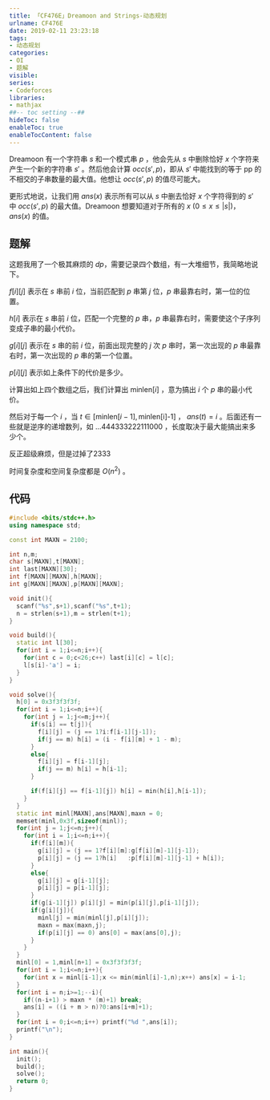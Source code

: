 ```yaml
---
title: 「CF476E」Dreamoon and Strings-动态规划
urlname: CF476E
date: 2019-02-11 23:23:18
tags:
- 动态规划
categories: 
- OI
- 题解
visible:
series:
- Codeforces
libraries:
- mathjax 
##-- toc setting --##
hideToc: false
enableToc: true
enableTocContent: false
---
```



Dreamoon 有一个字符串 $s$ 和一个模式串 $p$ ，他会先从 $s$ 中删除恰好  $x$  个字符来产生一个新的字符串 $s'$ 。然后他会计算 $occ(s',p)$，即从 $s'$ 中能找到的等于  pp  的不相交的子串数量的最大值。他想让 $occ(s',p)$ 的值尽可能大。

更形式地说，让我们用  $ans(x)$  表示所有可以从  $s$  中删去恰好  $x$  个字符得到的  $s'$  中  $occ(s',p)$  的最大值。Dreamoon 想要知道对于所有的  $x$  $(0 \leq x \leq |s|)$， $ans(x)$ 的值。

<!--more-->

## 题解

这题我用了一个极其麻烦的 $dp$，需要记录四个数组，有一大堆细节，我简略地说下。

$f[i][j]$ 表示在 $s$ 串前 $i$ 位，当前匹配到 $p$ 串第 $j$ 位，$p$ 串最靠右时，第一位的位置。

$h[i]$ 表示在 $s$ 串前 $i$ 位，匹配一个完整的 $p$ 串，$p$ 串最靠右时，需要使这个子序列变成子串的最小代价。

$g[i][j]$ 表示在 $s$ 串的前 $i$ 位，前面出现完整的 $j$ 次 $p$ 串时，第一次出现的 $p$ 串最靠右时，第一次出现的 $p$ 串的第一个位置。

$p[i][j]$ 表示如上条件下的代价是多少。

计算出如上四个数组之后，我们计算出 $\text{minlen}[i]$ ，意为搞出 $i$ 个 $p$ 串的最小代价。

然后对于每一个 $i$ ，当 $t \in [\text{minlen}[i-1],\text{minlen[i]-1]}$ ， $ans(t) = i$ 。后面还有一些就是逆序的递增数列，如 $...444333222111000$ ，长度取决于最大能搞出来多少个。

反正超级麻烦，但是过掉了2333

时间复杂度和空间复杂度都是 $O(n^2)$ 。

## 代码


```cpp
#include <bits/stdc++.h>
using namespace std;

const int MAXN = 2100;

int n,m;
char s[MAXN],t[MAXN];
int last[MAXN][30];
int f[MAXN][MAXN],h[MAXN];
int g[MAXN][MAXN],p[MAXN][MAXN];

void init(){
  scanf("%s",s+1),scanf("%s",t+1);
  n = strlen(s+1),m = strlen(t+1);
}

void build(){
  static int l[30];
  for(int i = 1;i<=n;i++){
    for(int c = 0;c<26;c++) last[i][c] = l[c];
    l[s[i]-'a'] = i; 
  }
}

void solve(){
  h[0] = 0x3f3f3f3f;
  for(int i = 1;i<=n;i++){
    for(int j = 1;j<=m;j++){
      if(s[i] == t[j]){
        f[i][j] = (j == 1?i:f[i-1][j-1]);
        if(j == m) h[i] = (i - f[i][m] + 1 - m);
      }
      else{
        f[i][j] = f[i-1][j];
        if(j == m) h[i] = h[i-1];
      }

      if(f[i][j] == f[i-1][j]) h[i] = min(h[i],h[i-1]);
    } 
  }
  static int minl[MAXN],ans[MAXN],maxn = 0;
  memset(minl,0x3f,sizeof(minl));
  for(int j = 1;j<=n;j++){
    for(int i = 1;i<=n;i++){
      if(f[i][m]){
        g[i][j] = (j == 1?f[i][m]:g[f[i][m]-1][j-1]);
        p[i][j] = (j == 1?h[i]   :p[f[i][m]-1][j-1] + h[i]);
      }
      else{
        g[i][j] = g[i-1][j];
        p[i][j] = p[i-1][j];
      }
      if(g[i-1][j]) p[i][j] = min(p[i][j],p[i-1][j]);
      if(g[i][j]){
        minl[j] = min(minl[j],p[i][j]);
        maxn = max(maxn,j);
        if(p[i][j] == 0) ans[0] = max(ans[0],j);
      }
    }
  }
  minl[0] = 1,minl[n+1] = 0x3f3f3f3f;
  for(int i = 1;i<=n;i++){
    for(int x = minl[i-1];x <= min(minl[i]-1,n);x++) ans[x] = i-1;
  }
  for(int i = n;i>=1;--i){
    if((n-i+1) > maxn * (m)+1) break;
    ans[i] = ((i + m > n)?0:ans[i+m]+1);
  }
  for(int i = 0;i<=n;i++) printf("%d ",ans[i]);
  printf("\n");
}

int main(){
  init();
  build();
  solve();
  return 0;
}
```

